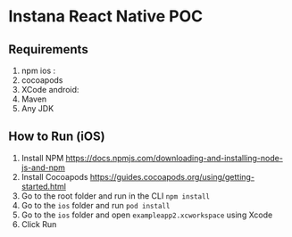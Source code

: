 # Instana React Native POC
## Requirements
1. npm
ios :
1. cocoapods
2. XCode
android:
1. Maven
2. Any JDK
## How to Run (iOS)
1. Install NPM 
https://docs.npmjs.com/downloading-and-installing-node-js-and-npm
2. Install Cocoapods
https://guides.cocoapods.org/using/getting-started.html
3. Go to the root folder and run in the CLI `npm install`
4. Go to the `ios` folder and run `pod install`
5. Go to the `ios` folder and open `exampleapp2.xcworkspace` using Xcode
6. Click Run
